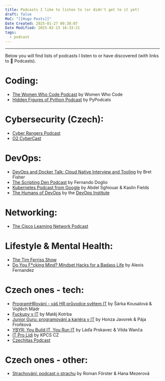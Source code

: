 ```yaml
---
title: Podcasts I like to listen to (or didn't get to it yet)
draft: false
MoC: "[[Hugo Posts]]"
Date Created: 2025-01-27 00:38:07
Date Modified: 2025-02-13 16:33:21
tags:
  - podcast
---
```


---
Below you will find lists of podcasts I listen to or have discovered (with links to 🍏 Podcasts).
# Coding:
- [The Women Who Code Podcast](https://podcasts.apple.com/us/podcast/the-women-who-code-podcast/id1141694878) by Women Who Code
- [Hidden Figures of Python Podcast](https://podcasts.apple.com/us/podcast/hidden-figures-of-python-podcast/id1720808525) by PyPodcats
# Cybersecurity (Czech):
- [Cyber Rangers Podcast](https://podcasts.apple.com/us/podcast/cyber-rangers-podcast/id1513746938)
- [O2 CyberCast](https://podcasts.apple.com/us/podcast/o2-cybercast/id1634178629)
# DevOps:
- [DevOps and Docker Talk: Cloud Native Interview and Tooling](https://podcast.bretfisher.com/) by Bret Fisher 
- [The Scripting Den Podcast](https://podcasts.apple.com/us/podcast/the-scripting-den-podcast/id1729484590) by Fernando Doglio
- [Kubernetes Podcast from Google](https://podcasts.apple.com/us/podcast/kubernetes-podcast-from-google/id1370049232) by Abdel Sghiouar & Kaslin Fields
- [The Humans of DevOps](https://podcasts.apple.com/us/podcast/the-humans-of-devops-podcast-series/id1478025522) by the [DevOps Institute](https://www.devopsinstitute.com/humans-of-devops-podcast/)
# Networking:
- [The Cisco Learning Network Podcast](https://podcasts.apple.com/us/podcast/the-cisco-learning-network/id1349472942)
# Lifestyle & Mental Health: 
- [The Tim Ferriss Show](https://podcasts.apple.com/us/podcast/the-tim-ferriss-show/id863897795)
- [Do You F\*cking Mind? Mindset Hacks for a Badass Life](https://podcasts.apple.com/ca/podcast/do-you-f-cking-mind/id1502954097) by Alexis Fernandez
# Czech ones - tech:
- [ProgramHRování - váš HR průvodce světem IT](https://podcasts.apple.com/us/podcast/programhrování-váš-hr-průvodce-světem-it/id1593191280) by Šárka Kousalová & Vojtěch Mádr
- [Fuckupy v IT](https://podcasts.apple.com/us/podcast/fuckupy-v-it/id1513940715) by Matěj Kotrba
- [Junior Guru: programování a kariéra v IT](https://podcasts.apple.com/us/podcast/junior-guru-programování-a-kariéra-v-it/id1603653549) by Honza Javorek & Pája Froňková
- [YBYR: You Build IT, You Run IT](https://ybyr.net/podcast/) by Láďa Prskavec & Vilda Wanča
- [IT Pro Lidi](https://podcasts.apple.com/us/podcast/it-pro-lidi/id1698324361) by KPCS CZ
- [Czechitas Podcast](https://ceskepodcasty.cz/podcast/czechitas-podcast)
# Czech ones - other:
- [Strachování: podcast o strachu](https://podcasts.apple.com/us/podcast/strachování/id1617571533) by Roman Förster & Hana Mezerová